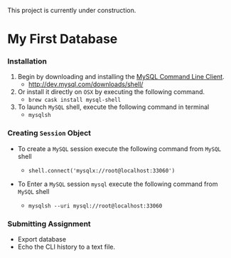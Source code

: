 This project is currently under construction.

# My First Database

### Installation
1. Begin by downloading and installing the [MySQL Command Line Client](http://dev.mysql.com/downloads/shell/).
	* http://dev.mysql.com/downloads/shell/
2. Or install it directly on `OSX` by executing the following command.
	* `brew cask install mysql-shell`
3. To launch `MySQL` shell, execute the following command in terminal
	* `mysqlsh`


### Creating `Session` Object
* To create a `MySQL` session execute the following command from `MySQL` shell
	* `shell.connect('mysqlx://root@localhost:33060')`


* To Enter a `MySQL` session `mysql` execute the following command from `MySQL` shell
	* `mysqlsh --uri mysql://root@localhost:33060`

	

### Submitting Assignment
* Export database
* Echo the CLI history to a text file.